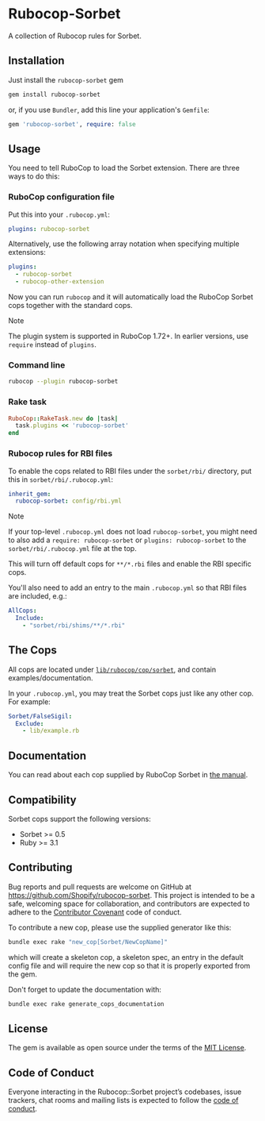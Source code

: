 # Rubocop-Sorbet

A collection of Rubocop rules for Sorbet.

## Installation

Just install the `rubocop-sorbet` gem

```sh
gem install rubocop-sorbet
```
or, if you use `Bundler`, add this line your application's `Gemfile`:

```ruby
gem 'rubocop-sorbet', require: false
```

## Usage

You need to tell RuboCop to load the Sorbet extension. There are three ways to do this:

### RuboCop configuration file

Put this into your `.rubocop.yml`:

```yaml
plugins: rubocop-sorbet
```

Alternatively, use the following array notation when specifying multiple extensions:

```yaml
plugins:
  - rubocop-sorbet
  - rubocop-other-extension
```

Now you can run `rubocop` and it will automatically load the RuboCop Sorbet cops together with the standard cops.

> [!NOTE]
> The plugin system is supported in RuboCop 1.72+. In earlier versions, use `require` instead of `plugins`.

### Command line

```sh
rubocop --plugin rubocop-sorbet
```

### Rake task

```ruby
RuboCop::RakeTask.new do |task|
  task.plugins << 'rubocop-sorbet'
end
```

### Rubocop rules for RBI files

To enable the cops related to RBI files under the `sorbet/rbi/` directory, put this in `sorbet/rbi/.rubocop.yml`:

```yaml
inherit_gem:
  rubocop-sorbet: config/rbi.yml
```
> [!NOTE]
> If your top-level `.rubocop.yml` does not load `rubocop-sorbet`, you might need to also add a `require: rubocop-sorbet` or `plugins: rubocop-sorbet` to the `sorbet/rbi/.rubocop.yml` file at the top.

This will turn off default cops for `**/*.rbi` files and enable the RBI specific cops.

You'll also need to add an entry to the main `.rubocop.yml` so that RBI files are included, e.g.:

```yaml
AllCops:
  Include:
    - "sorbet/rbi/shims/**/*.rbi"
```

## The Cops
All cops are located under [`lib/rubocop/cop/sorbet`](lib/rubocop/cop/sorbet), and contain examples/documentation.

In your `.rubocop.yml`, you may treat the Sorbet cops just like any other cop. For example:

```yaml
Sorbet/FalseSigil:
  Exclude:
    - lib/example.rb
```

## Documentation

You can read about each cop supplied by RuboCop Sorbet in [the manual](manual/cops.md).

## Compatibility

Sorbet cops support the following versions:

- Sorbet >= 0.5
- Ruby >= 3.1

## Contributing

Bug reports and pull requests are welcome on GitHub at https://github.com/Shopify/rubocop-sorbet. This project is intended to be a safe, welcoming space for collaboration, and contributors are expected to adhere to the [Contributor Covenant](http://contributor-covenant.org) code of conduct.

To contribute a new cop, please use the supplied generator like this:

```sh
bundle exec rake "new_cop[Sorbet/NewCopName]"
```

which will create a skeleton cop, a skeleton spec, an entry in the default config file and will require the new cop so that it is properly exported from the gem.

Don't forget to update the documentation with:

```sh
bundle exec rake generate_cops_documentation
```

## License

The gem is available as open source under the terms of the [MIT License](https://github.com/Shopify/rubocop-sorbet/blob/main/LICENSE.txt).

## Code of Conduct

Everyone interacting in the Rubocop::Sorbet project’s codebases, issue trackers, chat rooms and mailing lists is expected to follow the [code of conduct](https://github.com/Shopify/rubocop-sorbet/blob/main/CODE_OF_CONDUCT.md).
